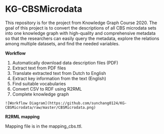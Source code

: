# KG-CBSMicrodata
This repository is for the project from Knowledge Graph Course 2020. The goal of this project is to convert the descriptions of all CBS microdata sets into one knowledge graph with high-quality and comprehensive metadata so that the researchers can easily query the metadata, explore the relations among multiple datasets, and find the needed variables.

**Workflow**

1. Automatically download data description files (PDF)
2. Extract text from PDF files
3. Translate extracted text from Dutch to English
4. Extract key information from the text (English)
5. Find suitable vocabularies
6. Convert CSV to RDF using R2RML
7. Complete knowledge graph

```
![Workflow Diagram](https://github.com/sunchang0124/KG-CBSMicrodata/raw/master/CBSMicrodata.png)
```

**R2RML mapping**

Mapping file is in the mapping_cbs.ttl. 


